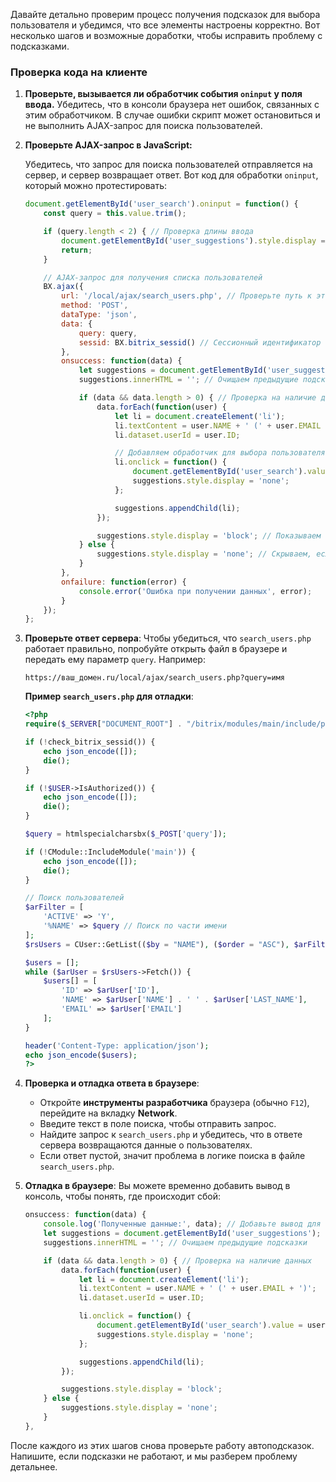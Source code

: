Давайте детально проверим процесс получения подсказок для выбора пользователя и убедимся, что все элементы настроены корректно. Вот несколько шагов и возможные доработки, чтобы исправить проблему с подсказками.

### Проверка кода на клиенте

1. **Проверьте, вызывается ли обработчик события `oninput` у поля ввода.**
   Убедитесь, что в консоли браузера нет ошибок, связанных с этим обработчиком. В случае ошибки скрипт может остановиться и не выполнить AJAX-запрос для поиска пользователей.

2. **Проверьте AJAX-запрос в JavaScript:**

   Убедитесь, что запрос для поиска пользователей отправляется на сервер, и сервер возвращает ответ. Вот код для обработки `oninput`, который можно протестировать:

   ```javascript
   document.getElementById('user_search').oninput = function() {
       const query = this.value.trim();

       if (query.length < 2) { // Проверка длины ввода
           document.getElementById('user_suggestions').style.display = 'none';
           return;
       }

       // AJAX-запрос для получения списка пользователей
       BX.ajax({
           url: '/local/ajax/search_users.php', // Проверьте путь к этому файлу
           method: 'POST',
           dataType: 'json',
           data: {
               query: query,
               sessid: BX.bitrix_sessid() // Сессионный идентификатор
           },
           onsuccess: function(data) {
               let suggestions = document.getElementById('user_suggestions');
               suggestions.innerHTML = ''; // Очищаем предыдущие подсказки

               if (data && data.length > 0) { // Проверка на наличие данных
                   data.forEach(function(user) {
                       let li = document.createElement('li');
                       li.textContent = user.NAME + ' (' + user.EMAIL + ')';
                       li.dataset.userId = user.ID;

                       // Добавляем обработчик для выбора пользователя из списка
                       li.onclick = function() {
                           document.getElementById('user_search').value = user.NAME;
                           suggestions.style.display = 'none';
                       };

                       suggestions.appendChild(li);
                   });

                   suggestions.style.display = 'block'; // Показываем подсказки
               } else {
                   suggestions.style.display = 'none'; // Скрываем, если данных нет
               }
           },
           onfailure: function(error) {
               console.error('Ошибка при получении данных', error);
           }
       });
   };
   ```

3. **Проверьте ответ сервера**:
   Чтобы убедиться, что `search_users.php` работает правильно, попробуйте открыть файл в браузере и передать ему параметр `query`. Например:

   ```
   https://ваш_домен.ru/local/ajax/search_users.php?query=имя
   ```

   **Пример `search_users.php` для отладки**:

   ```php
   <?php
   require($_SERVER["DOCUMENT_ROOT"] . "/bitrix/modules/main/include/prolog_before.php");

   if (!check_bitrix_sessid()) {
       echo json_encode([]);
       die();
   }

   if (!$USER->IsAuthorized()) {
       echo json_encode([]);
       die();
   }

   $query = htmlspecialcharsbx($_POST['query']);

   if (!CModule::IncludeModule('main')) {
       echo json_encode([]);
       die();
   }

   // Поиск пользователей
   $arFilter = [
       'ACTIVE' => 'Y',
       '%NAME' => $query // Поиск по части имени
   ];
   $rsUsers = CUser::GetList(($by = "NAME"), ($order = "ASC"), $arFilter, ['FIELDS' => ['ID', 'NAME', 'LAST_NAME', 'EMAIL']]);

   $users = [];
   while ($arUser = $rsUsers->Fetch()) {
       $users[] = [
           'ID' => $arUser['ID'],
           'NAME' => $arUser['NAME'] . ' ' . $arUser['LAST_NAME'],
           'EMAIL' => $arUser['EMAIL']
       ];
   }

   header('Content-Type: application/json');
   echo json_encode($users);
   ?>
   ```

4. **Проверка и отладка ответа в браузере**:
   
   - Откройте **инструменты разработчика** браузера (обычно `F12`), перейдите на вкладку **Network**.
   - Введите текст в поле поиска, чтобы отправить запрос.
   - Найдите запрос к `search_users.php` и убедитесь, что в ответе сервера возвращаются данные о пользователях.
   - Если ответ пустой, значит проблема в логике поиска в файле `search_users.php`.

5. **Отладка в браузере**:
   Вы можете временно добавить вывод в консоль, чтобы понять, где происходит сбой:

   ```javascript
   onsuccess: function(data) {
       console.log('Полученные данные:', data); // Добавьте вывод для отладки
       let suggestions = document.getElementById('user_suggestions');
       suggestions.innerHTML = ''; // Очищаем предыдущие подсказки

       if (data && data.length > 0) { // Проверка на наличие данных
           data.forEach(function(user) {
               let li = document.createElement('li');
               li.textContent = user.NAME + ' (' + user.EMAIL + ')';
               li.dataset.userId = user.ID;

               li.onclick = function() {
                   document.getElementById('user_search').value = user.NAME;
                   suggestions.style.display = 'none';
               };

               suggestions.appendChild(li);
           });

           suggestions.style.display = 'block';
       } else {
           suggestions.style.display = 'none';
       }
   },
   ```

После каждого из этих шагов снова проверьте работу автоподсказок. Напишите, если подсказки не работают, и мы разберем проблему детальнее.
